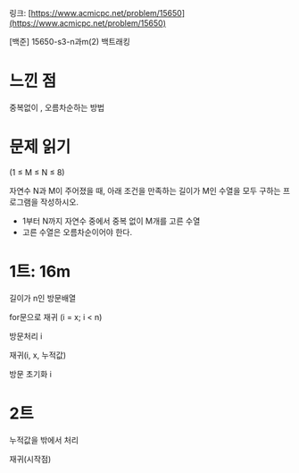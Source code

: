 링크: [https://www.acmicpc.net/problem/15650](https://www.acmicpc.net/problem/15650)

[백준] 15650-s3-n과m(2) 백트래킹

# 느낀 점

중복없이 , 오름차순하는 방법

# 문제 읽기

(1 ≤ M ≤ N ≤ 8)

자연수 N과 M이 주어졌을 때, 아래 조건을 만족하는 길이가 M인 수열을 모두 구하는 프로그램을 작성하시오.

- 1부터 N까지 자연수 중에서 중복 없이 M개를 고른 수열
- 고른 수열은 오름차순이어야 한다.

# 1트: 16m

길이가 n인 방문배열

for문으로 재귀 (i = x; i < n)

방문처리 i

재귀(i, x, 누적값)

방문 초기화 i

# 2트

누적값을 밖에서 처리

재귀(시작점)
